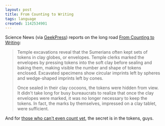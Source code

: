 ```yaml
---
layout: post
title: From Counting to Writing
tags: language
created: 1142534901
---
```

Science News (via [GeekPress](http://www.geekpress.com/2006_03_14_daily.html#114209192910694727)) reports on the long road [From Counting to Writing](http://www.sciencenews.org/articles/20060311/mathtrek.asp):

> Temple excavations reveal that the Sumerians often kept sets of tokens in clay globes, or envelopes. Temple clerks marked the envelopes by pressing tokens into the soft clay before sealing and baking them, making visible the number and shape of tokens enclosed. Excavated specimens show circular imprints left by spheres and wedge-shaped imprints left by cones.
> <!--break-->
> Once sealed in their clay cocoons, the tokens were hidden from view. It didn't take long for busy bureaucrats to realize that once the clay envelopes were marked, it was no longer necessary to keep the tokens. In fact, the marks by themselves, impressed on a clay tablet, were sufficient. 

And for [those who can't even count yet](http://www.sciencedaily.com/releases/2004/08/040820083420.htm), the secret is in the tokens, guys.

